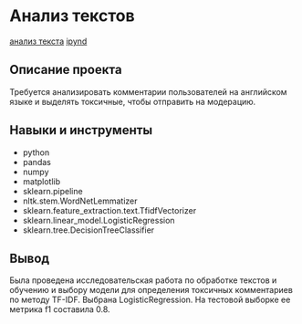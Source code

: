 # Анализ текстов
[анализ текста](https://github.com/hundeadove/Portfolio/blob/main/Text%20Analysis/Text%20analysis.md) 
[ipynd](https://github.com/hundeadove/Portfolio/blob/main/Text%20Analysis/Text%20analysis.ipynb)


## Описание проекта
Требуется анализировать комментарии пользователей на английском языке и выделять токсичные, чтобы отправить на модерацию.

## Навыки и инструменты
* python 
* pandas
* numpy
* matplotlib
* sklearn.pipeline
* nltk.stem.WordNetLemmatizer
* sklearn.feature_extraction.text.TfidfVectorizer
* sklearn.linear_model.LogisticRegression
* sklearn.tree.DecisionTreeClassifier

## Вывод
Была проведена исследовательская работа по обработке текстов и обучению и выбору модели для определения токсичных комментариев по методу TF-IDF. Выбрана LogisticRegression. На тестовой выборке ее метрика f1  составила 0.8.
